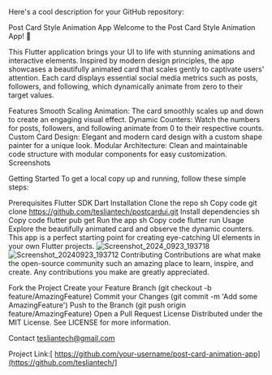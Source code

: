 
Here's a cool description for your GitHub repository:

Post Card Style Animation App
Welcome to the Post Card Style Animation App! 🎉

This Flutter application brings your UI to life with stunning animations and interactive elements. Inspired by modern design principles, the app showcases a beautifully animated card that scales gently to captivate users' attention. Each card displays essential social media metrics such as posts, followers, and following, which dynamically animate from zero to their target values.

Features
Smooth Scaling Animation: The card smoothly scales up and down to create an engaging visual effect.
Dynamic Counters: Watch the numbers for posts, followers, and following animate from 0 to their respective counts.
Custom Card Design: Elegant and modern card design with a custom shape painter for a unique look.
Modular Architecture: Clean and maintainable code structure with modular components for easy customization.
Screenshots

Getting Started
To get a local copy up and running, follow these simple steps:

Prerequisites
Flutter SDK
Dart
Installation
Clone the repo
sh
Copy code
git clone https://github.com/tesliantech/postcardui.git
Install dependencies
sh
Copy code
flutter pub get
Run the app
sh
Copy code
flutter run
Usage
Explore the beautifully animated card and observe the dynamic counters. This app is a perfect starting point for creating eye-catching UI elements in your own Flutter projects.
![Screenshot_2024_0923_193718](https://github.com/user-attachments/assets/82d6cad9-2133-4e12-b435-6f83d0d635b4)
![Screenshot_20240923_193712](https://github.com/user-attachments/assets/7a0a20ea-378f-44d1-9d9f-f6c5343c937d)
Contributing
Contributions are what make the open-source community such an amazing place to learn, inspire, and create. Any contributions you make are greatly appreciated.

Fork the Project
Create your Feature Branch (git checkout -b feature/AmazingFeature)
Commit your Changes (git commit -m 'Add some AmazingFeature')
Push to the Branch (git push origin feature/AmazingFeature)
Open a Pull Request
License
Distributed under the MIT License. See LICENSE for more information.

Contact
tesliantech@gmail.com

Project Link:[ https://github.com/your-username/post-card-animation-app](https://github.com/tesliantech/]
